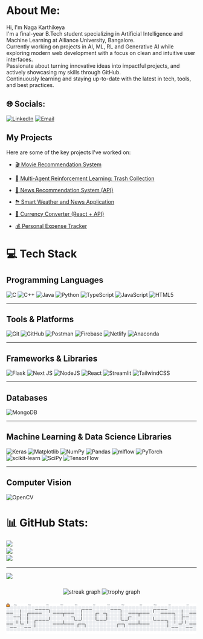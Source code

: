 # About Me:
Hi, I'm Naga Karthikeya<br>I'm a final-year B.Tech student specializing in Artificial Intelligence and Machine Learning at Alliance University, Bangalore.<br> Currently working on projects in AI, ML, RL and Generative AI while exploring modern web development with a focus on clean and intuitive user interfaces.<br> Passionate about turning innovative ideas into impactful projects, and actively showcasing my skills through GitHub.<br> Continuously learning and staying up-to-date with the latest in tech, tools, and best practices.

##


## 🌐 Socials:
[![LinkedIn](https://img.shields.io/badge/LinkedIn-%230077B5.svg?logo=linkedin&logoColor=white)](https://www.linkedin.com/in/PidatalaNagaKarthikeya)
[![Email](https://img.shields.io/badge/Email-D14836?logo=gmail&logoColor=white)](mailto:eyakarthik872@gmail.com)

##


##  My Projects

Here are some of the key projects I've worked on:

- [🎬 Movie Recommendation System](https://github.com/karthikeya-proj/Movie_recommendation_system)  
- [🧠 Multi-Agent Reinforcement Learning: Trash Collection](https://github.com/karthikeya-proj/marl-trash-collection)  
- [📰 News Recommendation System (API)](https://github.com/karthikeya-proj/news_recommendation_system)
- [⛈ Smart Weather and News Application](https://github.com/karthikeya-proj/weatherSmartInfo-Weather-News-)
- [💱 Currency Converter (React + API)](https://github.com/karthikeya-proj/currency_converter1)  
- [💰 Personal Expense Tracker](https://github.com/karthikeya-proj/personal-expense-tracker)

  ##


# 💻 Tech Stack

## Programming Languages
![C](https://img.shields.io/badge/c-%2300599C.svg?style=for-the-badge&logo=c&logoColor=white) 
![C++](https://img.shields.io/badge/c++-%2300599C.svg?style=for-the-badge&logo=c%2B%2B&logoColor=white) 
![Java](https://img.shields.io/badge/java-%23ED8B00.svg?style=for-the-badge&logo=openjdk&logoColor=white) 
![Python](https://img.shields.io/badge/python-3670A0?style=for-the-badge&logo=python&logoColor=ffdd54) 
![TypeScript](https://img.shields.io/badge/typescript-%23007ACC.svg?style=for-the-badge&logo=typescript&logoColor=white) 
![JavaScript](https://img.shields.io/badge/javascript-%23323330.svg?style=for-the-badge&logo=javascript&logoColor=%23F7DF1E) 
![HTML5](https://img.shields.io/badge/html5-%23E34F26.svg?style=for-the-badge&logo=html5&logoColor=white)

---

## Tools & Platforms
![Git](https://img.shields.io/badge/git-%23F05033.svg?style=for-the-badge&logo=git&logoColor=white) 
![GitHub](https://img.shields.io/badge/github-%23121011.svg?style=for-the-badge&logo=github&logoColor=white) 
![Postman](https://img.shields.io/badge/Postman-FF6C37?style=for-the-badge&logo=postman&logoColor=white) 
![Firebase](https://img.shields.io/badge/firebase-%23039BE5.svg?style=for-the-badge&logo=firebase) 
![Netlify](https://img.shields.io/badge/netlify-%23000000.svg?style=for-the-badge&logo=netlify&logoColor=#00C7B7) 
![Anaconda](https://img.shields.io/badge/Anaconda-%2344A833.svg?style=for-the-badge&logo=anaconda&logoColor=white)

---

## Frameworks & Libraries
![Flask](https://img.shields.io/badge/flask-%23000.svg?style=for-the-badge&logo=flask&logoColor=white) 
![Next JS](https://img.shields.io/badge/Next-black?style=for-the-badge&logo=next.js&logoColor=white) 
![NodeJS](https://img.shields.io/badge/node.js-6DA55F?style=for-the-badge&logo=node.js&logoColor=white) 
![React](https://img.shields.io/badge/react-%2320232a.svg?style=for-the-badge&logo=react&logoColor=%2361DAFB) 
![Streamlit](https://img.shields.io/badge/Streamlit-%23FE4B4B.svg?style=for-the-badge&logo=streamlit&logoColor=white) 
![TailwindCSS](https://img.shields.io/badge/tailwindcss-%2338B2AC.svg?style=for-the-badge&logo=tailwind-css&logoColor=white)

---

## Databases
![MongoDB](https://img.shields.io/badge/MongoDB-%234ea94b.svg?style=for-the-badge&logo=mongodb&logoColor=white)

---

## Machine Learning & Data Science Libraries
![Keras](https://img.shields.io/badge/Keras-%23D00000.svg?style=for-the-badge&logo=Keras&logoColor=white) 
![Matplotlib](https://img.shields.io/badge/Matplotlib-%23ffffff.svg?style=for-the-badge&logo=Matplotlib&logoColor=black) 
![NumPy](https://img.shields.io/badge/numpy-%23013243.svg?style=for-the-badge&logo=numpy&logoColor=white) 
![Pandas](https://img.shields.io/badge/pandas-%23150458.svg?style=for-the-badge&logo=pandas&logoColor=white) 
![mlflow](https://img.shields.io/badge/mlflow-%23d9ead3.svg?style=for-the-badge&logo=numpy&logoColor=blue) 
![PyTorch](https://img.shields.io/badge/PyTorch-%23EE4C2C.svg?style=for-the-badge&logo=PyTorch&logoColor=white) 
![scikit-learn](https://img.shields.io/badge/scikit--learn-%23F7931E.svg?style=for-the-badge&logo=scikit-learn&logoColor=white) 
![SciPy](https://img.shields.io/badge/SciPy-%230C55A5.svg?style=for-the-badge&logo=scipy&logoColor=white) 
![TensorFlow](https://img.shields.io/badge/TensorFlow-%23FF6F00.svg?style=for-the-badge&logo=TensorFlow&logoColor=white)

---

## Computer Vision
![OpenCV](https://img.shields.io/badge/opencv-%23white.svg?style=for-the-badge&logo=opencv&logoColor=white)


# 📊 GitHub Stats:
![](https://github-readme-stats.vercel.app/api?username=karthikeya-proj&theme=dark&hide_border=false&include_all_commits=true&count_private=true)<br/>
![](https://nirzak-streak-stats.vercel.app/?user=karthikeya-proj&theme=dark&hide_border=false)<br/>
![](https://github-readme-stats.vercel.app/api/top-langs/?username=karthikeya-proj&theme=dark&hide_border=false&include_all_commits=true&count_private=true&layout=compact)

---
[![](https://visitcount.itsvg.in/api?id=karthikeya-proj&icon=0&color=0)](https://visitcount.itsvg.in)




###


###



###

<div align="center">
  <img src="https://streak-stats.demolab.com?user=karthikeya-proj&locale=en&mode=daily&theme=dracula&hide_border=false&border_radius=5&order=3" height="150" alt="streak graph"  />
  <img src="https://github-profile-trophy.vercel.app?username=karthikeya-proj&theme=dracula&column=-1&row=1&margin-w=8&margin-h=8&no-bg=false&no-frame=false&order=4" height="150" alt="trophy graph"  />
</div>

###

<picture>
  <source media="(prefers-color-scheme: dark)" srcset="https://raw.githubusercontent.com/karthikeya-proj/karthikeya-proj/output/pacman-contribution-graph-dark.svg">
  <source media="(prefers-color-scheme: light)" srcset="https://raw.githubusercontent.com/karthikeya-proj/karthikeya-proj/output/pacman-contribution-graph.svg">
  <img alt="pacman contribution graph" src="https://raw.githubusercontent.com/karthikeya-proj/karthikeya-proj/output/pacman-contribution-graph.svg">
</picture>

###
